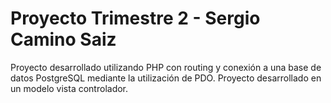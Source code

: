 # Proyecto Trimestre 2 - Sergio Camino Saiz

Proyecto desarrollado utilizando PHP con routing y conexión a una base de datos PostgreSQL mediante la utilización de PDO.
Proyecto desarrollado en un modelo vista controlador.
